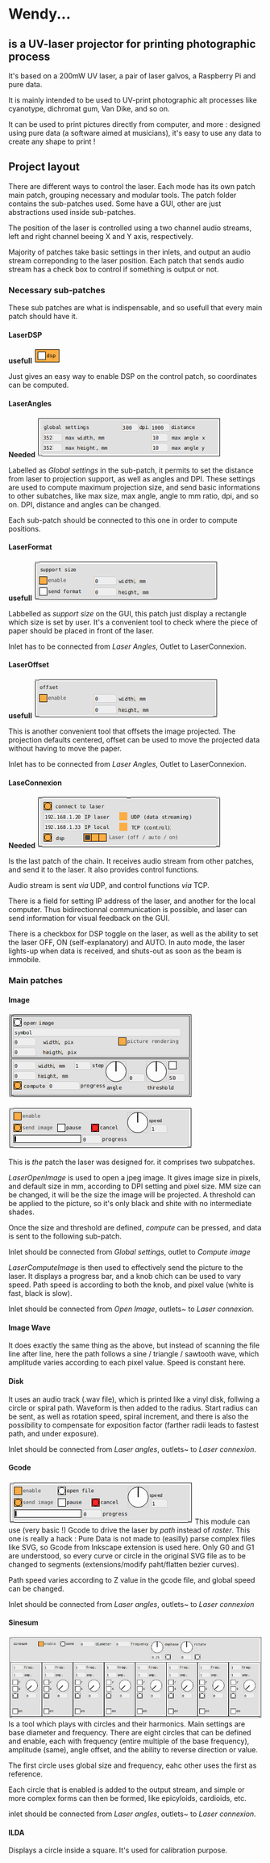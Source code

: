 # Wendy...
## is a UV-laser projector for printing photographic process

It's based on a 200mW UV laser, a pair of laser galvos, a Raspberry Pi and pure data.

It is mainly intended to be used to UV-print photographic alt processes like cyanotype, dichromat gum, Van Dike, and so on.

It can be used to print pictures directly from computer, and more : designed using pure data (a software aimed at musicians), it's easy to use any data to create any shape to print !

## Project layout

There are different ways to control the laser. Each mode has its own patch main patch, grouping necessary and modular tools. The patch folder contains the sub-patches used. Some have a GUI, other are just abstractions used inside sub-patches.

The position of the laser is controlled using a two channel audio streams, left and right channel beeing X and Y axis, respectively.

Majority of patches take basic settings in ther inlets, and output an audio stream correponding to the laser position. Each patch that sends audio stream has a check box to control if something is output or not.

### Necessary sub-patches
These sub patches are what is indispensable, and so usefull that every main patch should have it.
#### LaserDSP
__usefull__
![DSP module](pictures/DSP.png)

Just gives an easy way to enable DSP on the control patch, so coordinates can be computed.

#### LaserAngles
__Needed__
![Laser settings](pictures/settings.png)

Labelled as _Global settings_ in the sub-patch, it permits to set the distance from laser to projection support, as well as angles and DPI. These settings are used to compute maximum projection size, and send basic informations to other subatches, like max size, max angle, angle to mm ratio, dpi, and so on. DPI, distance and angles can be changed.

Each sub-patch should be connected to this one in order to compute positions.

#### LaserFormat
__usefull__
![Support size](pictures/support.png)

Labbelled as _support size_ on the GUI, this patch just display a rectangle which size is set by user. It's a convenient tool to check where the piece of paper should be placed in front of the laser.

Inlet has to be connected from _Laser Angles_, Outlet to LaserConnexion.

#### LaserOffset
__usefull__
![Laser offset](pictures/offset.png)

This is another convenient tool that offsets the image projected. The projection defaults centered, offset can be used to move the projected data without having to move the paper.

Inlet has to be connected from _Laser Angles_, Outlet to LaserConnexion.

#### LaseConnexion
__Needed__
![Laser connection](pictures/connect.png)

Is the last patch of the chain. It receives audio stream from other patches, and send it to the laser. It also provides control functions.

Audio stream is sent _via_ UDP, and control functions _via_ TCP.

There is a field for setting IP address of the laser, and another for the local computer. Thus bidirectionnal communication is possible, and laser can send information for visual feedback on the GUI.

There is a checkbox for DSP toggle on the laser, as well as the ability to set the laser OFF, ON (self-explanatory) and AUTO. In auto mode, the laser lights-up when data is received, and shuts-out as soon as the beam is immobile.

### Main patches
#### Image
![Open image](pictures/openimage.png)

![Send Image](pictures/sendimage.png)

This is _the_ patch the laser was designed for. it comprises two subpatches.

_LaserOpenImage_ is used to open a jpeg image. It gives image size in pixels, and default size in mm, according to DPI setting and pixel size. MM size can be changed, it will be the size the image will be projected. A threshold can be applied to the picture, so it's only black and shite with no intermediate shades.

Once the size and threshold are defined, _compute_ can be pressed, and data is sent to the following sub-patch.

Inlet should be connected from _Global settings_, outlet to _Compute image_


_LaserComputeImage_ is then used to effectively send the picture to the laser. It displays a progress bar, and a knob chich can be used to vary speed. Path speed is according to both the knob, and pixel value (white is fast, black is slow).

Inlet should be connected from _Open Image_, outlets~ to _Laser connexion_.

#### Image Wave
It does exactly the same thing as the above, but instead of scanning the file line after line, here the path follows a sine / triangle / sawtooth wave, which amplitude varies according to each pixel value. Speed is constant here.

#### Disk
It uses an audio track (.wav file), which is printed like a vinyl disk, follwing a circle or spiral path. Waveform is then added to the radius. Start radius can be sent, as well as rotation speed, spiral increment, and there is also the possibility to compensate for exposition factor (farther radii leads to fastest path, and under exposure).

Inlet should be connected from _Laser angles_, outlets~ to _Laser connexion_.

#### Gcode
![Vector module](pictures/vector.png)
This module can use (very basic !) Gcode to drive the laser by _path_ instead of _raster_. This one is really a hack : Pure Data is not made to (easilly) parse complex files like SVG, so Gcode from Inkscape extension is used here. Only G0 and G1 are understood, so every curve or circle in the original SVG file as to be changed to segments (extensions/modify paht/flatten bezier curves).

Path speed varies according to Z value in the gcode file, and global speed can be changed.

Inlet should be connected from _Laser angles_, outlets~ to _Laser connexion_

#### Sinesum
![Sinesum](pictures/sinesum.png)
Is a tool which plays with circles and their harmonics. Main settings are base diameter and frequency.
There are eight circles that can be defined and enable, each with frequency (entire multiple of the base frequency), amplitude (same), angle offset, and the ability to reverse direction or value.

The first circle uses global size and frequency, eahc other uses the first as reference.

Each circle that is enabled is added to the output stream, and simple or more complex forms can then be formed, like epicyloids, cardioids, etc.

inlet should be connected from _Laser angles_, outlets~ to _Laser connexion_.

#### ILDA
Displays a circle inside a square. It's used for calibration purpose.